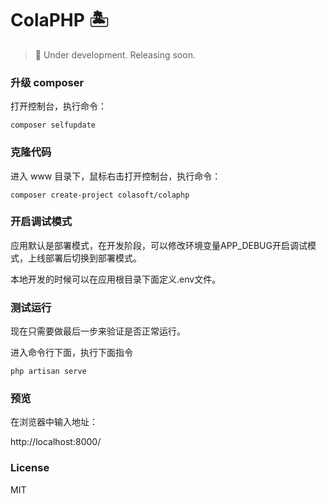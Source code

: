 # ColaPHP 🏝️

> 👷 Under development. Releasing soon.

### 升级 composer

打开控制台，执行命令：

```
composer selfupdate
```

### 克隆代码

进入 www 目录下，鼠标右击打开控制台，执行命令：

```
composer create-project colasoft/colaphp
```

### 开启调试模式

应用默认是部署模式，在开发阶段，可以修改环境变量APP_DEBUG开启调试模式，上线部署后切换到部署模式。

本地开发的时候可以在应用根目录下面定义.env文件。

### 测试运行

现在只需要做最后一步来验证是否正常运行。

进入命令行下面，执行下面指令
 
`php artisan serve`

### 预览

在浏览器中输入地址：

http://localhost:8000/

### License

MIT

